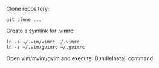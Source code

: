 Clone repository:

    git clone ...

Create a symlink for .vimrc:

    ln -s ~/.vim/vimrc ~/.vimrc
    ln -s ~/.vim/gvimrc ~/.gvimrc

Open vim/mvim/gvim and execute :BundleInstall command
